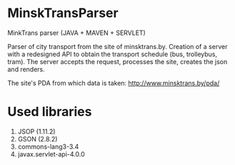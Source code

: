 # MinskTransParser
MinkTrans parser (JAVA + MAVEN + SERVLET)

Parser of city transport from the site of minsktrans.by. Creation of a server with a redesigned API to obtain the transport schedule (bus, trolleybus, tram). The server accepts the request, processes the site, creates the json and renders.

The site's PDA from which data is taken: http://www.minsktrans.by/pda/

# Used libraries
1. JSOP (1.11.2)
2. GSON (2.8.2)
3. commons-lang3-3.4
4. javax.servlet-api-4.0.0
